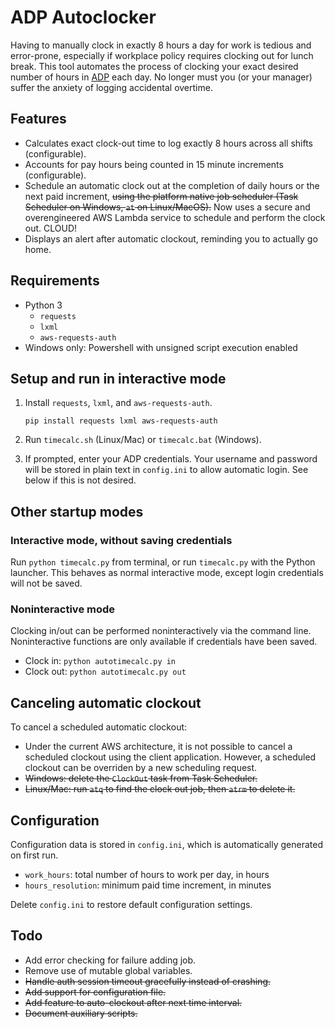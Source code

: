 # ADP Autoclocker

Having to manually clock in exactly 8 hours a day for work is tedious and error-prone, especially
if workplace policy requires clocking out for lunch break. This tool automates the process of
clocking your exact desired number of hours in [ADP](http://workforcenow.adp.com) each day. No
longer must you (or your manager) suffer the anxiety of logging accidental overtime.

## Features

* Calculates exact clock-out time to log exactly 8 hours across all shifts (configurable).
* Accounts for pay hours being counted in 15 minute increments (configurable).
* Schedule an automatic clock out at the completion of daily hours or the next paid increment,
  ~~using the platform native job scheduler (Task Scheduler on Windows, `at` on Linux/MacOS).~~ Now uses a secure and overengineered AWS Lambda service to schedule and perform the clock out. CLOUD!
* Displays an alert after automatic clockout, reminding you to actually go home.

## Requirements
* Python 3
    * `requests`
    * `lxml`
    * `aws-requests-auth`
* Windows only: Powershell with unsigned script execution enabled

## Setup and run in interactive mode
1. Install `requests`, `lxml`, and `aws-requests-auth`.

    `pip install requests lxml aws-requests-auth`

2. Run `timecalc.sh` (Linux/Mac) or `timecalc.bat` (Windows).

3. If prompted, enter your ADP credentials. Your username and password will be stored in plain text
   in `config.ini` to allow automatic login. See below if this is not desired.

## Other startup modes

### Interactive mode, without saving credentials

Run `python timecalc.py` from terminal, or run `timecalc.py` with the Python launcher. This behaves
as normal interactive mode, except login credentials will not be saved.

### Noninteractive mode

Clocking in/out can be performed noninteractively via the command line. Noninteractive functions
are only available if credentials have been saved.

* Clock in: `python autotimecalc.py in`
* Clock out: `python autotimecalc.py out`

## Canceling automatic clockout

To cancel a scheduled automatic clockout:

* Under the current AWS architecture, it is not possible to cancel a scheduled clockout using the client application. However, a scheduled clockout can be overriden by a new scheduling request.
* ~~Windows: delete the `ClockOut` task from Task Scheduler.~~
* ~~Linux/Mac: run `atq` to find the clock out job, then `atrm` to delete it.~~

## Configuration

Configuration data is stored in `config.ini`, which is automatically generated on first run.

* `work_hours`: total number of hours to work per day, in hours
* `hours_resolution`: minimum paid time increment, in minutes

Delete `config.ini` to restore default configuration settings.

## Todo
* Add error checking for failure adding job.
* Remove use of mutable global variables.
* ~~Handle auth session timeout gracefully instead of crashing.~~
* ~~Add support for configuration file.~~
* ~~Add feature to auto-clockout after next time interval.~~
* ~~Document auxiliary scripts.~~
